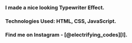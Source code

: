 ### I made a nice looking Typewriter Effect.

### Technologies Used: HTML, CSS, JavaScript.

### Find me on Instagram - [@electrifying_codes][I].

[Instagram]: https://www.instagram.com/electrifying_codes